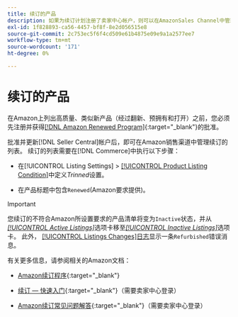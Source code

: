 ```yaml
---
title: 续订的产品
description: 如果为续订计划注册了卖家中心帐户，则可以在AmazonSales Channel中管理续订的列表。
exl-id: 1f828893-ca56-4457-bf8f-8e2d056515e8
source-git-commit: 2c753ec5f6f4cd509e61b4875e09e9a1a2577ee7
workflow-type: tm+mt
source-wordcount: '171'
ht-degree: 0%

---
```


# 续订的产品

在Amazon上列出高质量、类似新产品（经过翻新、预拥有和打开）之前，您必须先注册并获得[[!DNL Amazon Renewed Program]](https://sell.amazon.com/programs/renewed.html){:target=&quot;_blank&quot;}的批准。

批准并更新[!DNL Seller Central]帐户后，即可在Amazon销售渠道中管理续订的列表。 续订的列表需要在[!DNL Commerce]中执行以下步骤：

- 在[!UICONTROL Listing Settings] > [[!UICONTROL Product Listing Condition]](./product-listing-condition.md)中定义&#x200B;_Trinned_&#x200B;设置。

- 在产品标题中包含`Renewed`(Amazon要求提供)。

>[!IMPORTANT]
>
>您续订的不符合Amazon所设置要求的产品清单将变为`Inactive`状态，并从&#x200B;*[[!UICONTROL Active Listings]](./active-listings.md)*&#x200B;选项卡移至&#x200B;*[[!UICONTROL Inactive Listings]](./inactive-listings.md)*&#x200B;选项卡。 此外， [[!UICONTROL Listings Changes]日志](./listing-changes-log.md)显示一条`Refurbished`错误消息。

有关更多信息，请参阅相关的Amazon文档：

- [Amazon续订程序](https://sell.amazon.com/programs/renewed.html){:target=&quot;_blank&quot;}

- [续订 — 快速入门](https://sellercentral.amazon.com/gp/help/help.html/?itemID=201648580){:target=&quot;_blank&quot;}（需要卖家中心登录）

- [Amazon续订常见问题解答](https://sellercentral.amazon.com/gp/help/help.html?itemID=202190060){:target=&quot;_blank&quot;}（需要卖家中心登录）
